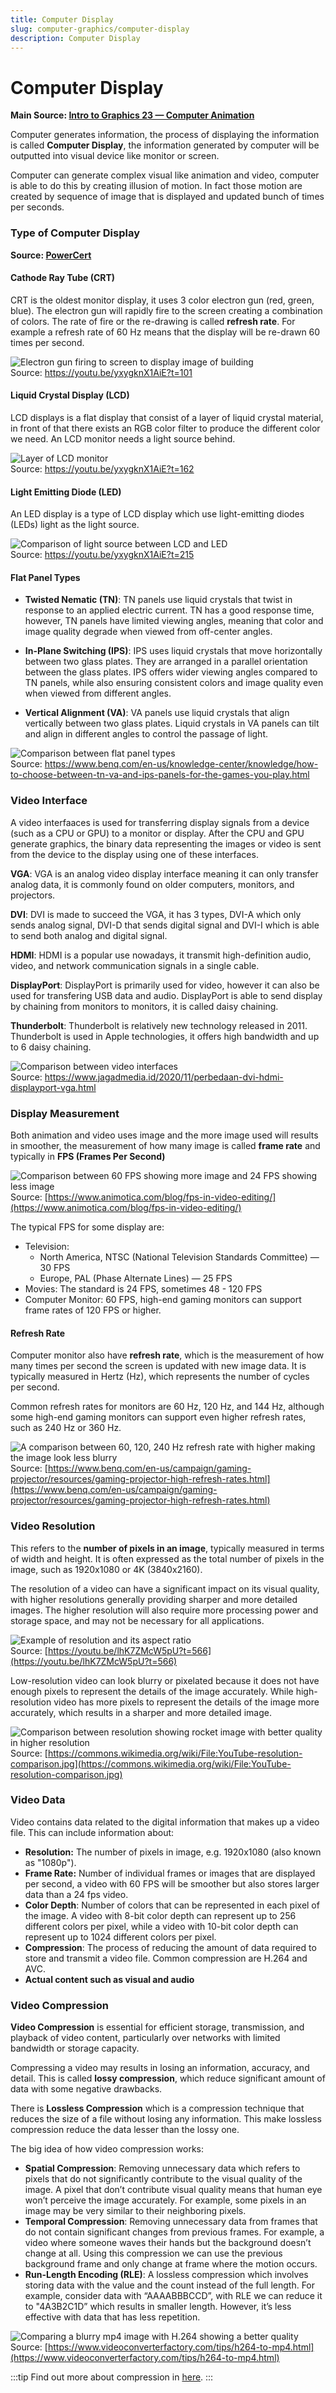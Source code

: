 ```yaml
---
title: Computer Display
slug: computer-graphics/computer-display
description: Computer Display
---
```


# Computer Display

**Main Source: [Intro to Graphics 23 — Computer Animation](https://youtu.be/lhK7ZMcW5pU)**

Computer generates information, the process of displaying the information is called **Computer Display**, the information generated by computer will be outputted into visual device like monitor or screen.

Computer can generate complex visual like animation and video, computer is able to do this by creating illusion of motion. In fact those motion are created by sequence of image that is displayed and updated bunch of times per seconds.

### Type of Computer Display

**Source: [PowerCert](https://youtu.be/yxygknX1AiE)**

#### Cathode Ray Tube (CRT)

CRT is the oldest monitor display, it uses 3 color electron gun (red, green, blue). The electron gun will rapidly fire to the screen creating a combination of colors. The rate of fire or the re-drawing is called **refresh rate**. For example a refresh rate of 60 Hz means that the display will be re-drawn 60 times per second.

![Electron gun firing to screen to display image of building](./crt.png)  
Source: https://youtu.be/yxygknX1AiE?t=101

#### Liquid Crystal Display (LCD)

LCD displays is a flat display that consist of a layer of liquid crystal material, in front of that there exists an RGB color filter to produce the different color we need. An LCD monitor needs a light source behind.

![Layer of LCD monitor](./lcd.png)  
Source: https://youtu.be/yxygknX1AiE?t=162

#### Light Emitting Diode (LED)

An LED display is a type of LCD display which use light-emitting diodes (LEDs) light as the light source.

![Comparison of light source between LCD and LED](./led.png)  
Source: https://youtu.be/yxygknX1AiE?t=215

#### Flat Panel Types

- **Twisted Nematic (TN)**: TN panels use liquid crystals that twist in response to an applied electric current. TN has a good response time, however, TN panels have limited viewing angles, meaning that color and image quality degrade when viewed from off-center angles.

- **In-Plane Switching (IPS)**: IPS uses liquid crystals that move horizontally between two glass plates. They are arranged in a parallel orientation between the glass plates. IPS offers wider viewing angles compared to TN panels, while also ensuring consistent colors and image quality even when viewed from different angles.

- **Vertical Alignment (VA)**: VA panels use liquid crystals that align vertically between two glass plates. Liquid crystals in VA panels can tilt and align in different angles to control the passage of light.

![Comparison between flat panel types](./panel-type.png)  
Source: https://www.benq.com/en-us/knowledge-center/knowledge/how-to-choose-between-tn-va-and-ips-panels-for-the-games-you-play.html

### Video Interface

A video interfaaces is used for transferring display signals from a device (such as a CPU or GPU) to a monitor or display. After the CPU and GPU generate graphics, the binary data representing the images or video is sent from the device to the display using one of these interfaces.

**VGA**: VGA is an analog video display interface meaning it can only transfer analog data, it is commonly found on older computers, monitors, and projectors.

**DVI**: DVI is made to succeed the VGA, it has 3 types, DVI-A which only sends analog signal, DVI-D that sends digital signal and DVI-I which is able to send both analog and digital signal.

**HDMI**: HDMI is a popular use nowadays, it transmit high-definition audio, video, and network communication signals in a single cable.

**DisplayPort**: DisplayPort is primarily used for video, however it can also be used for transfering USB data and audio. DisplayPort is able to send display by chaining from monitors to monitors, it is called daisy chaining.

**Thunderbolt**: Thunderbolt is relatively new technology released in 2011. Thunderbolt is used in Apple technologies, it offers high bandwidth and up to 6 daisy chaining.

![Comparison between video interfaces](./video-interface.png)  
Source: https://www.jagadmedia.id/2020/11/perbedaan-dvi-hdmi-displayport-vga.html

### Display Measurement

Both animation and video uses image and the more image used will results in smoother, the measurement of how many image is called **frame rate** and typically in **FPS (Frames Per Second)**

![Comparison between 60 FPS showing more image and 24 FPS showing less image](./frames-per-second.png)  
Source: [https://www.animotica.com/blog/fps-in-video-editing/](https://www.animotica.com/blog/fps-in-video-editing/)

The typical FPS for some display are:

- Television:
  - North America, NTSC (National Television Standards Committee) — 30 FPS
  - Europe, PAL (Phase Alternate Lines) — 25 FPS
- Movies: The standard is 24 FPS, sometimes 48 - 120 FPS
- Computer Monitor: 60 FPS, high-end gaming monitors can support frame rates of 120 FPS or higher.

#### Refresh Rate

Computer monitor also have **refresh rate**, which is the measurement of how many times per second the screen is updated with new image data. It is typically measured in Hertz (Hz), which represents the number of cycles per second.

Common refresh rates for monitors are 60 Hz, 120 Hz, and 144 Hz, although some high-end gaming monitors can support even higher refresh rates, such as 240 Hz or 360 Hz.

![A comparison between 60, 120, 240 Hz refresh rate with higher making the image look less blurry](./refresh-rate.png)  
Source: [https://www.benq.com/en-us/campaign/gaming-projector/resources/gaming-projector-high-refresh-rates.html](https://www.benq.com/en-us/campaign/gaming-projector/resources/gaming-projector-high-refresh-rates.html)

### Video Resolution

This refers to the **number of pixels in an image**, typically measured in terms of width and height. It is often expressed as the total number of pixels in the image, such as 1920x1080 or 4K (3840x2160).

The resolution of a video can have a significant impact on its visual quality, with higher resolutions generally providing sharper and more detailed images. The higher resolution will also require more processing power and storage space, and may not be necessary for all applications.

![Example of resolution and its aspect ratio](./resolution-example.png)  
Source: [https://youtu.be/lhK7ZMcW5pU?t=566](https://youtu.be/lhK7ZMcW5pU?t=566)

Low-resolution video can look blurry or pixelated because it does not have enough pixels to represent the details of the image accurately. While high-resolution video has more pixels to represent the details of the image more accurately, which results in a sharper and more detailed image.

![Comparison between resolution showing rocket image with better quality in higher resolution](./resolution-comparison.png)  
Source: [https://commons.wikimedia.org/wiki/File:YouTube-resolution-comparison.jpg](https://commons.wikimedia.org/wiki/File:YouTube-resolution-comparison.jpg)

### Video Data

Video contains data related to the digital information that makes up a video file. This can include information about:

- **Resolution:** The number of pixels in image, e.g. 1920x1080 (also known as "1080p").
- **Frame Rate:** Number of individual frames or images that are displayed per second, a video with 60 FPS will be smoother but also stores larger data than a 24 fps video.
- **Color Depth**: Number of colors that can be represented in each pixel of the image. A video with 8-bit color depth can represent up to 256 different colors per pixel, while a video with 10-bit color depth can represent up to 1024 different colors per pixel.
- **Compression**: The process of reducing the amount of data required to store and transmit a video file. Common compression are H.264 and AVC.
- **Actual content such as visual and audio**

### Video Compression

**Video Compression** is essential for efficient storage, transmission, and playback of video content, particularly over networks with limited bandwidth or storage capacity.

Compressing a video may results in losing an information, accuracy, and detail. This is called **lossy compression**, which reduce significant amount of data with some negative drawbacks.

There is **Lossless Compression** which is a compression technique that reduces the size of a file without losing any information. This make lossless compression reduce the data lesser than the lossy one.

The big idea of how video compression works:

- **Spatial Compression**: Removing unnecessary data which refers to pixels that do not significantly contribute to the visual quality of the image. A pixel that don’t contribute visual quality means that human eye won’t perceive the image accurately. For example, some pixels in an image may be very similar to their neighboring pixels.
- **Temporal Compression**: Removing unnecessary data from frames that do not contain significant changes from previous frames. For example, a video where someone waves their hands but the background doesn’t change at all. Using this compression we can use the previous background frame and only change at frame where the motion occurs.
- **Run-Length Encoding (RLE)**: A lossless compression which involves storing data with the value and the count instead of the full length. For example, consider data with “AAAABBBCCD”, with RLE we can reduce it to "4A3B2C1D” which results in smaller length. However, it’s less effective with data that has less repetition.

![Comparing a blurry mp4 image with H.264 showing a better quality](./mp4-h264.png)  
Source: [https://www.videoconverterfactory.com/tips/h264-to-mp4.html](https://www.videoconverterfactory.com/tips/h264-to-mp4.html)

:::tip
Find out more about compression in [here](/digital-signal-processing/compression).
:::
